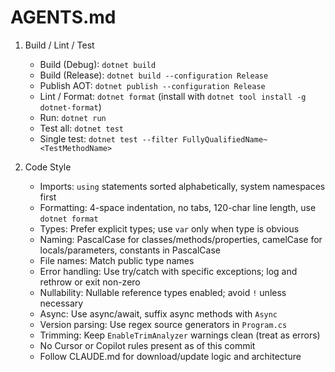 # AGENTS.md

1. Build / Lint / Test
   - Build (Debug): `dotnet build`
   - Build (Release): `dotnet build --configuration Release`
   - Publish AOT: `dotnet publish --configuration Release`
   - Lint / Format: `dotnet format` (install with `dotnet tool install -g dotnet-format`)
   - Run: `dotnet run`
   - Test all: `dotnet test`
   - Single test: `dotnet test --filter FullyQualifiedName~<TestMethodName>`

2. Code Style
   - Imports: `using` statements sorted alphabetically, system namespaces first
   - Formatting: 4-space indentation, no tabs, 120-char line length, use `dotnet format`
   - Types: Prefer explicit types; use `var` only when type is obvious
   - Naming: PascalCase for classes/methods/properties, camelCase for locals/parameters, constants in PascalCase
   - File names: Match public type names
   - Error handling: Use try/catch with specific exceptions; log and rethrow or exit non-zero
   - Nullability: Nullable reference types enabled; avoid `!` unless necessary
   - Async: Use async/await, suffix async methods with `Async`
   - Version parsing: Use regex source generators in `Program.cs`
   - Trimming: Keep `EnableTrimAnalyzer` warnings clean (treat as errors)
   - No Cursor or Copilot rules present as of this commit
   - Follow CLAUDE.md for download/update logic and architecture
